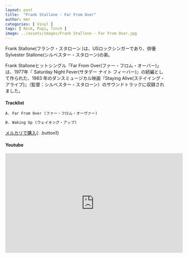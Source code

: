 ```yaml
---
layout: post
title:  "Frank Stallone - Far From Over"
author: mmr
categories: [ Vinyl ]
tags: [ Rock, Pops, 7inch ]
image: ../assets/images/Frank Stallone - Far From Over.jpg
---
```


Frank Stallone(フランク・スタローン )は、USロックシンガーであり、俳優Sylvester Stallone(シルベスター・スタローン)の弟。

Frank Stalloneヒットシングル「Far From Over(ファー・フロム・オーバー)」は、1977年『 Saturday Night Fever(サタデー ナイト フィーバー)』の続編として作られた、1983 年のダンスミュージカル映画『Staying Alive(ステイイング・アライブ)』（監督：シルベスター・スタローン）のサウンドトラックに収録されました。

#### Tracklist
```md
A. Far From Over (ファー・フロム・オーヴァー)

B. Waking Up (ウェイキング・アップ)
```

[メルカリで購入](https://jp.mercari.com/item/m34024592015?afid=6142608987){: .button1}

#### Youtube
<iframe width="560" height="315" src="https://www.youtube.com/embed/KAv500Q6bfA?si=HS0K294sqBpGmzt_" title="YouTube video player" frameborder="0" allow="accelerometer; autoplay; clipboard-write; encrypted-media; gyroscope; picture-in-picture; web-share" referrerpolicy="strict-origin-when-cross-origin" allowfullscreen></iframe>